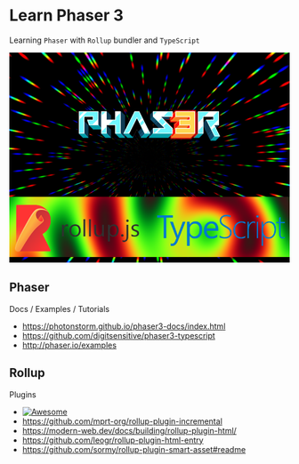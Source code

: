 # Learn Phaser 3

Learning `Phaser` with `Rollup` bundler and `TypeScript`

![](./screenshot.png)

## Phaser

Docs / Examples / Tutorials
- https://photonstorm.github.io/phaser3-docs/index.html
- https://github.com/digitsensitive/phaser3-typescript
- http://phaser.io/examples

## Rollup

Plugins

- [![Awesome](https://awesome.re/badge.svg)](https://github.com/rollup/awesome)
- https://github.com/mprt-org/rollup-plugin-incremental
- https://modern-web.dev/docs/building/rollup-plugin-html/
- https://github.com/leogr/rollup-plugin-html-entry
- https://github.com/sormy/rollup-plugin-smart-asset#readme

